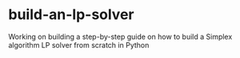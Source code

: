 # build-an-lp-solver
Working on building a step-by-step guide on how to build a Simplex algorithm LP solver from scratch in Python
